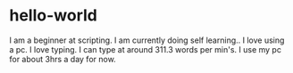 # hello-world
I am a beginner at scripting. I am currently doing self learning..
I love using a pc.
I love typing.
I can type at around 311.3 words per min's.
I use my pc for about 3hrs a day for now.
